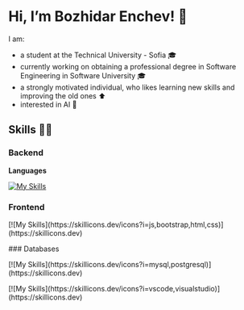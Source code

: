 # Hi, I’m Bozhidar Enchev! 👋
I am: <br>
 - a student at the Technical University - Sofia 🎓 <br>
 - currently working on obtaining a professional degree in Software Engineering in Software University 🎓 <br>
 - a strongly motivated individual, who likes learning new skills and improving the old ones ⬆ <br>
 - interested in AI 🧠

## Skills 👨‍💻
### Backend
**Languages** <p> [![My Skills](https://skillicons.dev/icons?i=py,cpp,c)](https://skillicons.dev) </p>

### Frontend
<p> [![My Skills](https://skillicons.dev/icons?i=js,bootstrap,html,css)](https://skillicons.dev) </p>
### Databases
<p> [![My Skills](https://skillicons.dev/icons?i=mysql,postgresql)](https://skillicons.dev) </p>
[![My Skills](https://skillicons.dev/icons?i=vscode,visualstudio)](https://skillicons.dev)
